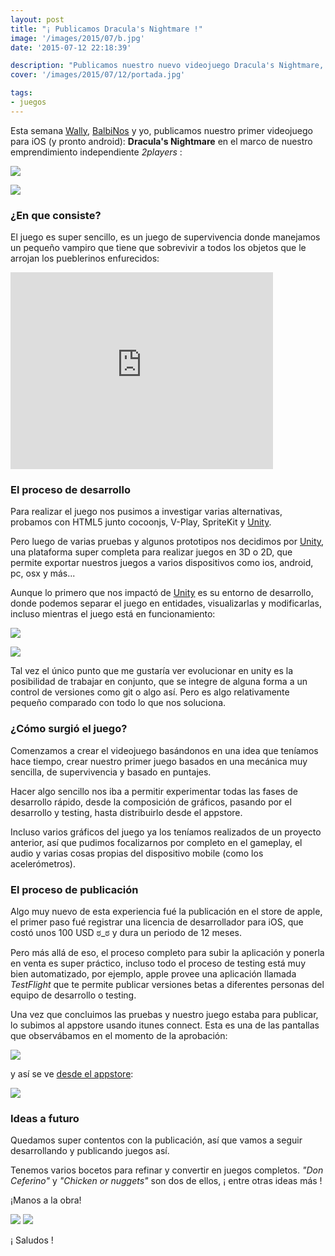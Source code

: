 ```yaml
---
layout: post
title: "¡ Publicamos Dracula's Nightmare !"
image: '/images/2015/07/b.jpg'
date: '2015-07-12 22:18:39'

description: "Publicamos nuestro nuevo videojuego Dracula's Nightmare, tanto para android como para iOS..."
cover: '/images/2015/07/12/portada.jpg'

tags:
- juegos
---
```


Esta semana [Wally](https://www.facebook.com/walter.velazquez.94), [BalbiNos](https://www.facebook.com/balbinos) y yo, publicamos nuestro primer videojuego para iOS (y pronto android): **Dracula's Nightmare** en el marco de nuestro emprendimiento independiente _2players_ :

![](/images/2015/07/1-1.jpg)

![](/images/2015/07/5.jpg)

### ¿En que consiste?

El juego es super sencillo, es un juego de supervivencia donde manejamos un pequeño vampiro que tiene que sobrevivir a todos los objetos que le arrojan los pueblerinos enfurecidos:

<iframe width="420" height="315" src="https://www.youtube.com/embed/mqCYd2yqp9w" frameborder="0" allowfullscreen></iframe>

### El proceso de desarrollo

Para realizar el juego nos pusimos a investigar varias alternativas, probamos con HTML5 junto cocoonjs, V-Play, SpriteKit y [Unity](https://unity3d.com/es).

Pero luego de varias pruebas y algunos prototipos nos decidimos por [Unity](https://unity3d.com/es), una plataforma super completa para realizar juegos en 3D o 2D, que permite exportar nuestros juegos a varios dispositivos como ios, android, pc, osx y más...

Aunque lo primero que nos impactó de [Unity](https://unity3d.com/es) es su entorno de desarrollo, donde podemos separar el juego en entidades, visualizarlas y modificarlas, incluso mientras el juego está en funcionamiento:

![](/images/2015/07/game-unity---unity-pesadilla---Android--Personal--2015-07-12-13-27-09.jpg)

![](/images/2015/07/game-unity---unity-pesadilla---Android--Personal--2015-07-12-11-58-41.jpg)

Tal vez el único punto que me gustaría ver evolucionar en unity es la posibilidad de trabajar en conjunto, que se integre de alguna forma a un control de versiones como git o algo así. Pero es algo relativamente pequeño comparado con todo lo que nos soluciona.

### ¿Cómo surgió el juego?

Comenzamos a crear el videojuego basándonos en una idea que teníamos hace tiempo, crear nuestro primer juego basados en una mecánica muy sencilla, de supervivencia y basado en puntajes.

Hacer algo sencillo nos iba a permitir experimentar todas las fases de desarrollo rápido, desde la composición de gráficos, pasando por el desarrollo y testing, hasta distribuirlo desde el appstore.

Incluso varios gráficos del juego ya los teníamos realizados de un proyecto anterior, así que pudimos focalizarnos por completo en el gameplay, el audio y varias cosas propias del dispositivo mobile (como los acelerómetros).

### El proceso de publicación

Algo muy nuevo de esta experiencia fué la publicación en el store de apple, el primer paso fué registrar una licencia de desarrollador para iOS, que costó unos 100 USD ಠ_ಠ y dura un periodo de 12 meses.

Pero más allá de eso, el proceso completo para subir la aplicación y ponerla en venta es super práctico, incluso todo el proceso de testing está muy bien automatizado, por ejemplo, apple provee una aplicación llamada _TestFlight_ que te permite publicar versiones betas a diferentes personas del equipo de desarrollo o testing.

Una vez que concluimos las pruebas y nuestro juego estaba para publicar, lo subimos al appstore usando itunes connect. Esta es una de las pantallas que observábamos en el momento de la aprobación:

![](/images/2015/07/iTunes-Connect-2015-07-12-16-26-37.png)

y así se ve [desde el appstore](https://itunes.apple.com/ar/app/draculas-nigthmare/id985234082?mt=8):

![](/images/2015/07/iTunes-2015-07-12-18-34-42.png)

### Ideas a futuro

Quedamos super contentos con la publicación, así que vamos a seguir desarrollando y publicando juegos así.

Tenemos varios bocetos para refinar y convertir en juegos completos. _"Don Ceferino"_ y _"Chicken or nuggets"_ son dos de ellos, ¡ entre otras ideas más !

¡Manos a la obra!

![](/images/2015/07/yyyy.jpg)
![](/images/2015/07/chicken.jpg)

¡ Saludos !
